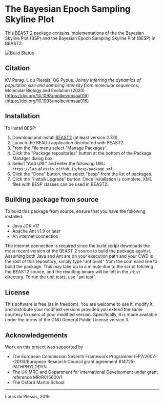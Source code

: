 # The Bayesian Epoch Sampling Skyline Plot

This [BEAST 2](https://beast2.org) package contains implementations of the the Bayesian Skyline Plot (BSP) and the Bayesian Epoch Sampling Skyline Plot (BESP) in BEAST2. 

[![Build Status](https://travis-ci.com/laduplessis/besp.svg?branch=master)](https://travis-ci.com/laduplessis/besp)

## Citation

KV Parag, L du Plessis, OG Pybus. _Jointly inferring the dynamics of population size and sampling intensity from molecular sequences_, Molecular Biology and Evolution (2020) [https://doi.org/10.1093/molbev/msaa016](https://doi.org/10.1093/molbev/msaa016)


## Installation

To install BESP:

1. Download and install [BEAST2](www.beast2.org) (at least version 2.7.0).
2. Launch the BEAUti application distributed with BEAST2.
3. From the File menu select "Manage Packages".
4. Click the "Package repositories" button at the bottom of the Package Manager dialog box.
5. Select "Add URL" and enter the following URL: `https://laduplessis.github.io/besp/package.xml`.
7. Click the "Done" button, then select "besp" from the list of packages.
8. Click the "Install/Upgrade" button. Once installation is complete, XML files with BESP classes can be used in BEAST2.


## Building package from source

To build this package from source, ensure that  you have the following installed:

- Java JDK v17
- Apache Ant v1.9 or later
- An internet connection

The internet connection is required since the build script downloads the most recent version of the BEAST 2 source to build the package against. Assuming both Java and Ant are on your execution path and your CWD is the root of this repository, simply type "ant build" from the command line to build the package. This may take up to a minute due to the script fetching the BEAST2 source, and the resulting binary will be left in the `/dist` directory. To run the unit tests, use "ant test".


## License

This software is free (as in freedom). You are welcome to use it, modify it, and distribute your modified versions provided you extend the same courtesy to users of your modified version. Specifically, it is made available under the terms of the GNU General Public License version 3.


## Acknowledgements

Work on this project was supported by 

- The European Commission Seventh Framework Programme (FP7/2007--2013)/European Research Council grant agreement 614725-PATHPHYLODYN
- The UK MRC and Department for International Development under grant reference MR/R015600/1
- The Oxford Martin School

---

Louis du Plessis, 2019
